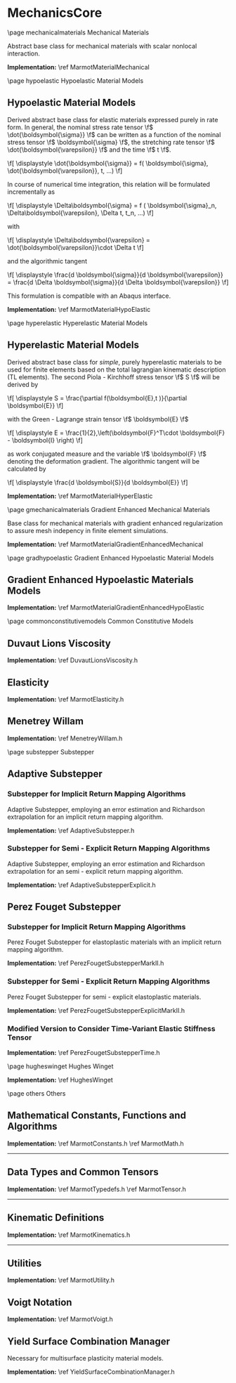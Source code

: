 # MechanicsCore
\page mechanicalmaterials Mechanical Materials

Abstract base class for mechanical materials with scalar nonlocal interaction. 

**Implementation:** \ref MarmotMaterialMechanical

\page hypoelastic Hypoelastic Material Models

## Hypoelastic Material Models 

Derived abstract base class for elastic materials expressed purely in rate form. In general, the nominal stress rate tensor \f$ \dot{\boldsymbol{\sigma}} \f$ can be written as a function of the nominal stress tensor \f$ \boldsymbol{\sigma} \f$, the stretching rate tensor \f$ \dot{\boldsymbol{\varepsilon}} \f$ and the time \f$ t \f$.

\f[
  \displaystyle \dot{\boldsymbol{\sigma}} = f( \boldsymbol{\sigma}, \dot{\boldsymbol{\varepsilon}}, t, ...)
\f]

In course of numerical time integration, this relation will be formulated incrementally as 

\f[
  \displaystyle \Delta\boldsymbol{\sigma} = f ( \boldsymbol{\sigma}_n, \Delta\boldsymbol{\varepsilon}, \Delta t, t_n, ...)
\f]

with 

\f[
  \displaystyle \Delta\boldsymbol{\varepsilon} =  \dot{\boldsymbol{\varepsilon}}\cdot \Delta t
\f]

and the algorithmic tangent 

\f[
  \displaystyle \frac{d \boldsymbol{\sigma}}{d \boldsymbol{\varepsilon}} =  \frac{d \Delta \boldsymbol{\sigma}}{d \Delta \boldsymbol{\varepsilon}}
\f]

This formulation is compatible with an Abaqus interface.

**Implementation:** \ref MarmotMaterialHypoElastic

\page hyperelastic Hyperelastic Material Models
## Hyperelastic Material Models

Derived abstract base class for _simple_, purely hyperelastic materials to be used for finite elements based on the total lagrangian kinematic description (TL elements). The second Piola - Kirchhoff stress tensor \f$ S \f$ will be derived by

\f[
  \displaystyle S = \frac{\partial f(\boldsymbol{E},t )}{\partial \boldsymbol{E}}
\f]

with the Green - Lagrange strain tensor \f$ \boldsymbol{E} \f$

\f[
  \displaystyle E  = \frac{1}{2}\,\left(\boldsymbol{F}^T\cdot \boldsymbol{F} - \boldsymbol{I} \right)
\f]

as work conjugated measure and the variable \f$ \boldsymbol{F} \f$ denoting the deformation gradient. 
The algorithmic tangent will be calculated by 

\f[
  \displaystyle \frac{d \boldsymbol{S}}{d \boldsymbol{E}}
\f]

**Implementation:** \ref MarmotMaterialHyperElastic



\page gmechanicalmaterials Gradient Enhanced Mechanical Materials

Base class for mechanical materials with gradient enhanced regularization to assure mesh indepency in finite element simulations. 

**Implementation:** \ref MarmotMaterialGradientEnhancedMechanical

\page gradhypoelastic Gradient Enhanced Hypoelastic Material Models
## Gradient Enhanced Hypoelastic Materials Models
**Implementation:** \ref MarmotMaterialGradientEnhancedHypoElastic
  


\page commonconstitutivemodels Common Constitutive Models


## Duvaut Lions Viscosity

**Implementation:** \ref DuvautLionsViscosity.h


## Elasticity 

**Implementation:** \ref MarmotElasticity.h


## Menetrey Willam

**Implementation:** \ref MenetreyWillam.h



\page substepper Substepper

## Adaptive Substepper

### Substepper for Implicit Return Mapping Algorithms

Adaptive Substepper, employing an error estimation and Richardson extrapolation for an implicit return mapping algorithm.

**Implementation:** \ref AdaptiveSubstepper.h

### Substepper for Semi - Explicit Return Mapping Algorithms
 
Adaptive Substepper, employing an error estimation and Richardson extrapolation for an semi - explicit return mapping algorithm.

**Implementation:** \ref AdaptiveSubstepperExplicit.h

## Perez Fouget Substepper


### Substepper for Implicit Return Mapping Algorithms

Perez Fouget Substepper for elastoplastic materials with an implicit return mapping algorithm.

**Implementation:** \ref PerezFougetSubstepperMarkII.h

### Substepper for Semi - Explicit Return Mapping Algorithms

Perez Fouget Substepper for semi - explicit elastoplastic materials.

**Implementation:** \ref PerezFougetSubstepperExplicitMarkII.h

### Modified Version to Consider Time-Variant Elastic Stiffness Tensor

**Implementation:** \ref PerezFougetSubstepperTime.h


\page hugheswinget Hughes Winget

**Implementation:** \ref HughesWinget

\page others Others

## Mathematical Constants, Functions and Algorithms

**Implementation:** \ref MarmotConstants.h 
		\ref MarmotMath.h

---

## Data Types and Common Tensors

**Implementation:** \ref MarmotTypedefs.h
		\ref MarmotTensor.h

---

## Kinematic Definitions 

**Implementation:** \ref MarmotKinematics.h

---

## Utilities

**Implementation:** \ref MarmotUtility.h

## Voigt Notation

**Implementation:** \ref MarmotVoigt.h


## Yield Surface Combination Manager

Necessary for multisurface plasticity material models.

**Implementation:** \ref YieldSurfaceCombinationManager.h
